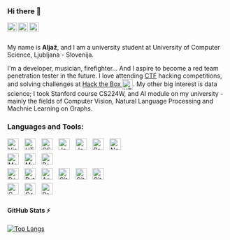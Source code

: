 ### Hi there 👋
<a href="https://www.instagram.com/aljaz.medic/">
  <img align="left" alt="Aljaž's Instagram" width="22px" src="https://raw.githubusercontent.com/hussainweb/hussainweb/main/icons/instagram.png" />
</a>
<!-- <a href="https://discord.gg/medic.a">
  <img align="left" alt="Aljaž's Discord" width="22px" src="https://raw.githubusercontent.com/peterthehan/peterthehan/master/assets/discord.svg" />
</a> -->
<a href="https://twitter.com/aljazmedo">
  <img align="left" alt="Aljaž Medič | Twitter" width="22px" src="https://raw.githubusercontent.com/hussainweb/hussainweb/main/icons/twitter.png" />
</a>
<a href="https://www.linkedin.com/in/aljaz-medic/">
  <img align="left" alt="Aljaž's LinkedIn" width="22px" src="https://raw.githubusercontent.com/hussainweb/hussainweb/main/icons/linkedin.png" />
</a>


<br />
<br />


My name is **Aljaž**, and I am a university student at University of Computer Science, Ljubljana - Slovenija.

I'm a developer, musician, firefighter... And I aspire to become a red team penetration tester in the future.
I love attending [CTF](https://ctftime.org/ctf-wtf/) hacking competitions,
and solving challenges at <a target="_blank" href="https://app.hackthebox.com/">Hack the Box <img alt="HTB" align="center" width="24px" src="https://github.com/hackthebox.png" /></a>.
My other big interest is data science; I took Stanford course CS224W, and AI module on my university - mainly the fields of Computer Vision, Natural Language Processing and Machnie Learning on Graphs.  

### Languages and Tools:

<div>
<img align="left" alt="Visual Studio Code" width="26px" src="https://cdn.jsdelivr.net/gh/devicons/devicon/icons/vscode/vscode-original.svg" style="padding-right:10px;" />
<img align="left" alt="HTML5" width="26px" src="https://cdn.jsdelivr.net/gh/devicons/devicon/icons/html5/html5-original.svg" style="padding-right:10px;" />	
<img align="left" alt="CSS3" width="26px" src="https://cdn.jsdelivr.net/gh/devicons/devicon/icons/css3/css3-original.svg" style="padding-right:10px;" />	
<img align="left" alt="JavaScript" width="26px" src="https://cdn.jsdelivr.net/gh/devicons/devicon/icons/javascript/javascript-original.svg" style="padding-right:10px;" />	
<img align="left" alt="JavaScript" width="26px" src="https://cdn.jsdelivr.net/gh/devicons/devicon/icons/typescript/typescript-original.svg" style="padding-right:10px;" />	
<img align="left" alt="React" width="26px" src="https://cdn.jsdelivr.net/gh/devicons/devicon/icons/react/react-original.svg" style="padding-right:10px;" />
<img align="left" alt="Node.js" width="26px" src="https://cdn.jsdelivr.net/gh/devicons/devicon/icons/nodejs/nodejs-original.svg" style="padding-right:10px;" />	
</div>

</br>
</br>

<div>
<img align="left" alt="MongoDB" width="26px" src="https://cdn.jsdelivr.net/gh/devicons/devicon/icons/mongodb/mongodb-original.svg" style="padding-right:10px;" />
<img align="left" alt="MySQL" width="26px" src="https://cdn.jsdelivr.net/gh/devicons/devicon/icons/mysql/mysql-original.svg" style="padding-right:10px;" />		
<img align="left" alt="Redis" width="26px" src="https://cdn.jsdelivr.net/gh/devicons/devicon/icons/redis/redis-original.svg" style="padding-right:10px;" />		
</div>

</br>
</br>

<div>
  
<img align="left" alt="Docker" width="26px" src="https://cdn.jsdelivr.net/gh/devicons/devicon/icons/docker/docker-original.svg" style="padding-right:10px;" />
<img align="left" alt="Python" width="26px" src="https://cdn.jsdelivr.net/gh/devicons/devicon/icons/python/python-original.svg" style="padding-right:10px;" />
<img align="left" alt="Ansible" width="26px" src="https://cdn.jsdelivr.net/gh/devicons/devicon/icons/ansible/ansible-original.svg" style="padding-right:10px;" />

  
<img align="left" alt="Git" width="26px" src="https://cdn.jsdelivr.net/gh/devicons/devicon/icons/git/git-original.svg" style="padding-right:10px;" />
<img align="left" alt="GitHub" width="26px" src="https://user-images.githubusercontent.com/3369400/139447912-e0f43f33-6d9f-45f8-be46-2df5bbc91289.png#gh-dark-mode-only" style="padding-right:10px;" />
<img align="left" alt="GitHub" width="26px" src="https://user-images.githubusercontent.com/3369400/139448065-39a229ba-4b06-434b-bc67-616e2ed80c8f.png#gh-light-mode-only" style="padding-right:10px;" />
</div>

</br>
</br>

<div>
<img align="left" alt="C" width="26px" src="https://cdn.jsdelivr.net/gh/devicons/devicon/icons/c/c-original.svg" style="padding-right:10px;" />
<img align="left" alt="Ocaml" width="26px" src="https://cdn.jsdelivr.net/gh/devicons/devicon/icons/ocaml/ocaml-original.svg" style="padding-right:10px;" />
<img align="left" alt="Raspberry pi" width="26px" src="https://cdn.jsdelivr.net/gh/devicons/devicon/icons/raspberrypi/raspberrypi-original.svg" style="padding-right:10px;" />

</div>

</br>
</br>

#### GitHub Stats ⚡

  <!-- 
  <a href="#">![Github stats](https://github-readme-stats-smoky-ten.vercel.app/api?username=aljazmedic&theme=github_dark&count_private=true&hide_border=true&line_height=20)</a>
  -->
  <a href="#">![Top Langs](https://github-readme-stats-smoky-ten.vercel.app/api/top-langs?username=aljazmedic&layout=compact&theme=github_dark&count_private=true&hide_border=true)</a>



<!--
[![spotify](https://nocache.advaith.workers.dev?url=https://img.shields.io/endpoint?url=https://dev.discordprofiles.me/api/badge/spotify/205802315393925120)](https://dev.discordprofiles.me/openspotify/205802315393925120)
**aljazmedic/aljazmedic** is a ✨ _special_ ✨ repository because its `README.md` (this file) appears on your GitHub profile.

Here are some ideas to get you started:

- 🔭 I’m currently working on ...
- 🌱 I’m currently learning ...
- 👯 I’m looking to collaborate on ...
- 🤔 I’m looking for help with ...
- 💬 Ask me about ...
- 📫 How to reach me: ...
- ⚡ Fun fact: ...
-->
[website]: https://aljaz.si

